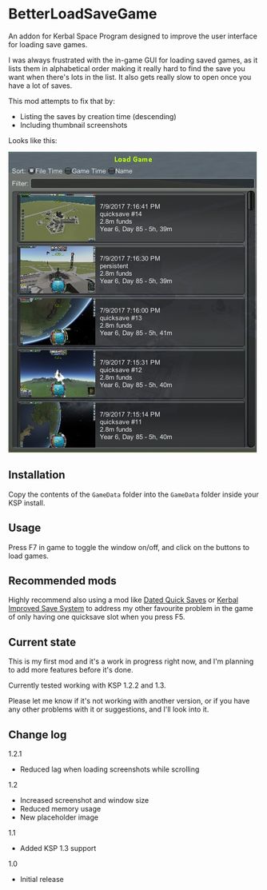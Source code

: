 # BetterLoadSaveGame

An addon for Kerbal Space Program designed to improve the user interface for loading save games.

I was always frustrated with the in-game GUI for loading saved games, as it lists them in alphabetical order making it really hard to find the save you want when there's lots in the list. It also gets really slow to open once you have a lot of saves.

This mod attempts to fix that by:
* Listing the saves by creation time (descending)
* Including thumbnail screenshots

Looks like this:

![screenshot](screenshot.jpg)

## Installation

Copy the contents of the `GameData` folder into the `GameData` folder inside your KSP install.

## Usage

Press F7 in game to toggle the window on/off, and click on the buttons to load games.

## Recommended mods

Highly recommend also using a mod like [Dated Quick Saves](http://forum.kerbalspaceprogram.com/index.php?/topic/97033-13122-magico13s-modlets-sensible-screenshot-dated-quicksaves-etc/) or [Kerbal Improved Save System](http://forum.kerbalspaceprogram.com/index.php?/topic/138001-130-kiss-kerbal-improved-save-system/) to address my other favourite problem in the game of only having one quicksave slot when you press F5.

## Current state

This is my first mod and it's a work in progress right now, and I'm planning to add more features before it's done.

Currently tested working with KSP 1.2.2 and 1.3.

Please let me know if it's not working with another version, or if you have any other problems with it or suggestions, and I'll look into it.

## Change log

1.2.1
 - Reduced lag when loading screenshots while scrolling

1.2
 - Increased screenshot and window size
 - Reduced memory usage
 - New placeholder image

1.1
 - Added KSP 1.3 support

1.0
 - Initial release
